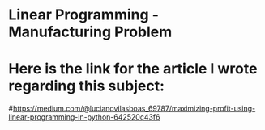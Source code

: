 # Linear Programming - Manufacturing Problem

# Here is the link for the article I wrote regarding this subject:

#https://medium.com/@lucianovilasboas_69787/maximizing-profit-using-linear-programming-in-python-642520c43f6
